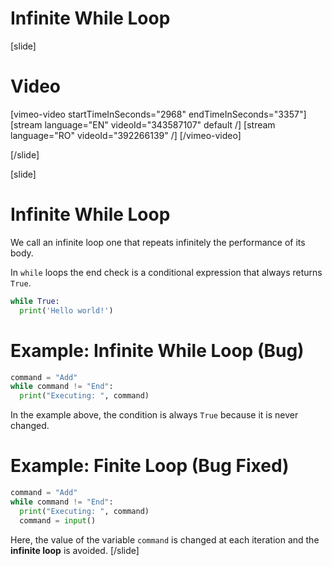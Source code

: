 # Infinite While Loop

[slide]
# Video
 
[vimeo-video startTimeInSeconds="2968" endTimeInSeconds="3357"]
[stream language="EN" videoId="343587107" default /]
[stream language="RO" videoId="392266139" /]
[/vimeo-video]

[/slide]

[slide]
# Infinite While Loop
We call an infinite loop one that repeats infinitely the performance of its body. 

In `while` loops the end check is a conditional expression that always returns `True`. 

```py live
while True:
  print('Hello world!')
```

# Example: Infinite While Loop (Bug)
```py live
command = "Add"
while command != "End":
  print("Executing: ", command)
```

In the example above, the condition is always `True` because it is never changed.

# Example: Finite Loop (Bug Fixed)
```py live
command = "Add"
while command != "End":
  print("Executing: ", command)
  command = input()
```

Here, the value of the variable `command` is changed at each iteration and the **infinite loop** is avoided. 
[/slide]